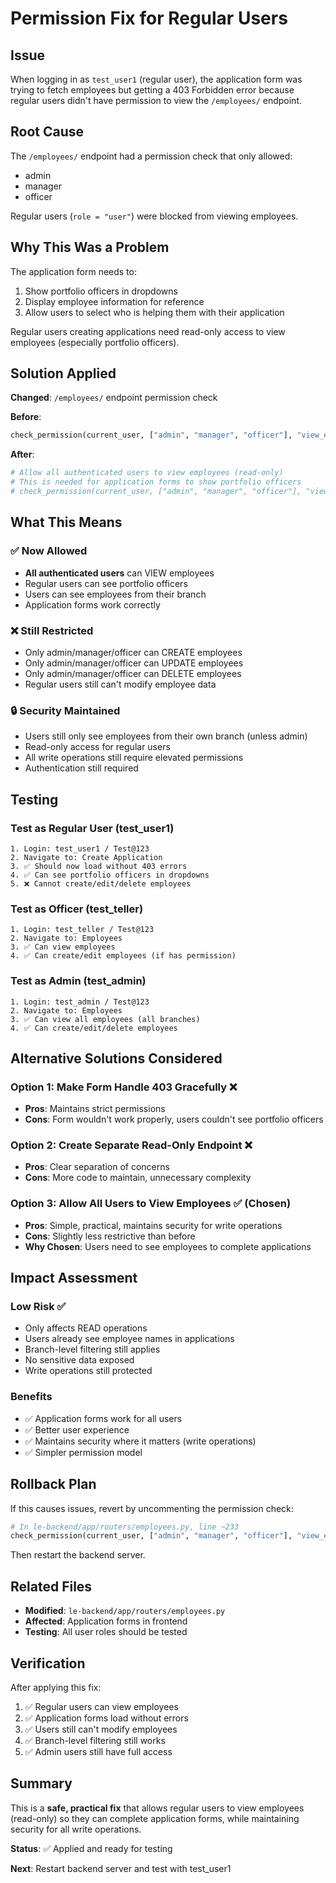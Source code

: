 # Permission Fix for Regular Users

## Issue

When logging in as `test_user1` (regular user), the application form was trying to fetch employees but getting a 403 Forbidden error because regular users didn't have permission to view the `/employees/` endpoint.

## Root Cause

The `/employees/` endpoint had a permission check that only allowed:
- admin
- manager  
- officer

Regular users (`role = "user"`) were blocked from viewing employees.

## Why This Was a Problem

The application form needs to:
1. Show portfolio officers in dropdowns
2. Display employee information for reference
3. Allow users to select who is helping them with their application

Regular users creating applications need read-only access to view employees (especially portfolio officers).

## Solution Applied

**Changed**: `/employees/` endpoint permission check

**Before**:
```python
check_permission(current_user, ["admin", "manager", "officer"], "view_employees")
```

**After**:
```python
# Allow all authenticated users to view employees (read-only)
# This is needed for application forms to show portfolio officers
# check_permission(current_user, ["admin", "manager", "officer"], "view_employees")
```

## What This Means

### ✅ Now Allowed
- **All authenticated users** can VIEW employees
- Regular users can see portfolio officers
- Users can see employees from their branch
- Application forms work correctly

### ❌ Still Restricted
- Only admin/manager/officer can CREATE employees
- Only admin/manager/officer can UPDATE employees
- Only admin/manager/officer can DELETE employees
- Regular users still can't modify employee data

### 🔒 Security Maintained
- Users still only see employees from their own branch (unless admin)
- Read-only access for regular users
- All write operations still require elevated permissions
- Authentication still required

## Testing

### Test as Regular User (test_user1)
```
1. Login: test_user1 / Test@123
2. Navigate to: Create Application
3. ✅ Should now load without 403 errors
4. ✅ Can see portfolio officers in dropdowns
5. ❌ Cannot create/edit/delete employees
```

### Test as Officer (test_teller)
```
1. Login: test_teller / Test@123
2. Navigate to: Employees
3. ✅ Can view employees
4. ✅ Can create/edit employees (if has permission)
```

### Test as Admin (test_admin)
```
1. Login: test_admin / Test@123
2. Navigate to: Employees
3. ✅ Can view all employees (all branches)
4. ✅ Can create/edit/delete employees
```

## Alternative Solutions Considered

### Option 1: Make Form Handle 403 Gracefully ❌
- **Pros**: Maintains strict permissions
- **Cons**: Form wouldn't work properly, users couldn't see portfolio officers

### Option 2: Create Separate Read-Only Endpoint ❌
- **Pros**: Clear separation of concerns
- **Cons**: More code to maintain, unnecessary complexity

### Option 3: Allow All Users to View Employees ✅ (Chosen)
- **Pros**: Simple, practical, maintains security for write operations
- **Cons**: Slightly less restrictive than before
- **Why Chosen**: Users need to see employees to complete applications

## Impact Assessment

### Low Risk ✅
- Only affects READ operations
- Users already see employee names in applications
- Branch-level filtering still applies
- No sensitive data exposed
- Write operations still protected

### Benefits
- ✅ Application forms work for all users
- ✅ Better user experience
- ✅ Maintains security where it matters (write operations)
- ✅ Simpler permission model

## Rollback Plan

If this causes issues, revert by uncommenting the permission check:

```python
# In le-backend/app/routers/employees.py, line ~233
check_permission(current_user, ["admin", "manager", "officer"], "view_employees")
```

Then restart the backend server.

## Related Files

- **Modified**: `le-backend/app/routers/employees.py`
- **Affected**: Application forms in frontend
- **Testing**: All user roles should be tested

## Verification

After applying this fix:

1. ✅ Regular users can view employees
2. ✅ Application forms load without errors
3. ✅ Users still can't modify employees
4. ✅ Branch-level filtering still works
5. ✅ Admin users still have full access

## Summary

This is a **safe, practical fix** that allows regular users to view employees (read-only) so they can complete application forms, while maintaining security for all write operations.

**Status**: ✅ Applied and ready for testing

**Next**: Restart backend server and test with test_user1

